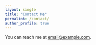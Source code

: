 ```yaml
---
layout: single
title: "Contact Me"
permalink: /contact/
author_profile: true
---
```


You can reach me at [email@example.com](mailto:email@example.com).
